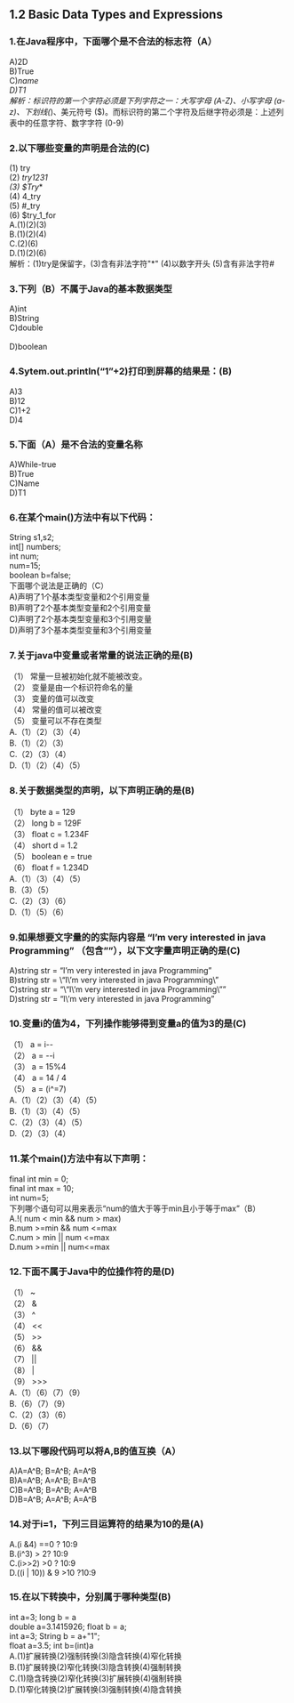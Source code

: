 ## 1.2 Basic Data Types and Expressions
### 1.在Java程序中，下面哪个是不合法的标志符（A）</br>
A)2D   </br>
B)True  </br>
C)_name  </br>
D)T1</br>
解析：标识符的第一个字符必须是下列字符之一：大写字母 (A-Z)、小写字母 (a-z)、下划线(_)、美元符号 ($)。而标识符的第二个字符及后继字符必须是：上述列表中的任意字符、数字字符 (0-9)</br>

### 2.以下哪些变量的声明是合法的(C)</br>
(1)	try</br>
(2)	_try1231</br>
(3)	$Try_\*</br>
(4)	4_try</br>
(5)	#_try</br>
(6)	$try_1_for</br>
A.(1)(2)(3) </br>
B.(1)(2)(4) </br>
C.(2)(6) </br>
D.(1)(2)(6)</br>
解析：(1)try是保留字，(3)含有非法字符"\*" (4)以数字开头 (5)含有非法字符#

### 3.下列（B）不属于Java的基本数据类型</br>
A)int</br>
B)String </br>
C)double </br>  
D)boolean</br>

### 4.Sytem.out.println(“1”+2)打印到屏幕的结果是：(B)</br>
A)3</br>
B)12</br>
C)1+2</br> 
D)4</br>

### 5.下面（A）是不合法的变量名称</br>
A)While-true  </br>
B)True   </br>
C)Name  </br>
D)T1</br>

### 6.在某个main()方法中有以下代码：</br>
String s1,s2;</br>
int[] numbers;</br>
int num;</br>
num=15;</br>
boolean b=false;</br>
下面哪个说法是正确的（C）</br>
A)声明了1个基本类型变量和2个引用变量</br> 
B)声明了2个基本类型变量和2个引用变量 </br>
C)声明了2个基本类型变量和3个引用变量 </br>
D)声明了3个基本类型变量和3个引用变量</br>

### 7.关于java中变量或者常量的说法正确的是(B)</br>
（1）	常量一旦被初始化就不能被改变。</br>
（2）	变量是由一个标识符命名的量</br>
（3）	变量的值可以改变</br>
（4）	常量的值可以被改变</br>
（5）	变量可以不存在类型</br>
A.（1）（2）（3）（4） </br>
B.（1）（2）（3） </br>
C.（2）（3）（4） </br>
D.（1）（2）（4）（5）</br>

### 8.关于数据类型的声明，以下声明正确的是(B)</br>
（1）	byte a = 129</br>
（2）	long b = 129F</br>
（3）	float c = 1.234F</br>
（4）	short d = 1.2</br>
（5）	boolean e = true</br>
（6）	float f = 1.234D</br>
A.（1）（3）（4）（5） </br>
B.（3）（5） </br>
C.（2）（3）（6） </br>
D.（1）（5）（6）</br>

### 9.如果想要文字量的的实际内容是 “I’m very interested in java Programming” （包含””），以下文字量声明正确的是(C)</br>
A)string str = “I’m very interested in java Programming” </br>
B)string str = \“I\’m very interested in java Programming\” </br>
C)string str = “\“I\’m very interested in java Programming\”” </br>
D)string str = “I\’m very interested in java Programming”</br>

### 10.变量i的值为4，下列操作能够得到变量a的值为3的是(C)</br>
（1）	a = i--</br>
（2）	a = --i</br>
（3）	a = 15%4</br>
（4）	a = 14 / 4</br>
（5）	a = (i^=7)</br>
A.（1）（2）（3）（4）（5）</br> 
B.（1）（3）（4）（5） </br>
C.（2）（3）（4）（5） </br>
D.（2）（3）（4）</br>

### 11.某个main()方法中有以下声明：</br>
final int min = 0;</br>
final int max = 10;</br>
int num=5;</br>
下列哪个语句可以用来表示“num的值大于等于min且小于等于max”（B）</br>
A.!( num < min && num > max) </br>
B.num >=min && num <=max </br>
C.num > min || num <=max </br>
D.num >=min || num<=max</br>

### 12.下面不属于Java中的位操作符的是(D)</br>
（1）	~</br>
（2）	&</br>
（3）	^</br>
（4）	<<</br>
（5）	>></br>
（6）	&&</br>
（7）	||</br>
（8）	|</br>
（9）	>>></br>
A.（1）（6）（7）（9）</br> 
B.（6）（7）（9） </br>
C.（2）（3）（6） </br>
D.（6）（7）</br>

### 13.以下哪段代码可以将A,B的值互换（A）</br>
A)A=A^B; B=A^B; A=A^B </br>
B)A=A^B; A=A^B; B=A^B </br>
C)B=A^B; B=A^B; A=A^B </br>
D)B=A^B; A=A^B; A=A^B</br>

### 14.对于i=1，下列三目运算符的结果为10的是(A)</br>
A.(i &4) ==0 ? 10:9 </br>
B.(i^3) > 2? 10:9 </br>
C.(i>>2) >0 ? 10:9 </br>
D.((i | 10)) & 9 >10 ?10:9</br>

### 15.在以下转换中，分别属于哪种类型(B)</br>
int a=3; long b = a </br>
double a=3.1415926; float b = a;</br> 
int a=3; String b = a+"1";</br> 
float a=3.5; int b=(int)a </br>
A.(1)扩展转换(2)强制转换(3)隐含转换(4)窄化转换</br> 
B.(1)扩展转换(2)窄化转换(3)隐含转换(4)强制转换 </br>
C.(1)隐含转换(2)窄化转换(3)扩展转换(4)强制转换 </br>
D.(1)窄化转换(2)扩展转换(3)强制转换(4)隐含转换</br>
